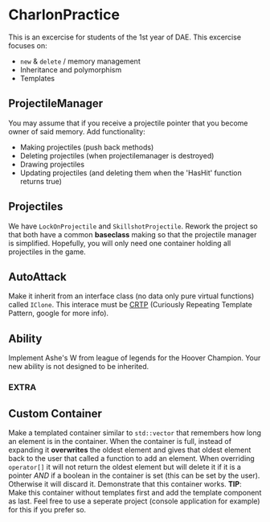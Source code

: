 # CharlonPractice

This is an excercise for students of the 1st year of DAE. This excercise focuses on:
- `new` & `delete` / memory management
- Inheritance and polymorphism
- Templates

## ProjectileManager

You may assume that if you receive a projectile pointer that you become owner of said memory.
Add functionality:
- Making projectiles (push back methods)
- Deleting projectiles (when projectilemanager is destroyed)
- Drawing projectiles
- Updating projectiles (and deleting them when the 'HasHit' function returns true)

## Projectiles

We have `LockOnProjectile` and `SkillshotProjectile`. Rework the project so that both have a common **baseclass** making so that the projectile manager is simplified.
Hopefully, you will only need one container holding all projectiles in the game.

## AutoAttack

Make it inherit from an interface class (no data only pure virtual functions) called `IClone`.
This interace must be [CRTP](https://en.wikipedia.org/wiki/Curiously_recurring_template_pattern) (Curiously Repeating Template Pattern, google for more info).

## Ability

Implement Ashe's W from league of legends for the Hoover Champion. Your new ability is not designed to be inherited.

### EXTRA
## Custom Container

Make a templated container similar to `std::vector` that remembers how long an element is in the container.
When the container is full, instead of expanding it **overwrites** the oldest element and gives that oldest element back to the user that called a function to add an element. 
When overriding `operator[]` it will not return the oldest element but will delete it if it is a pointer *AND* if a boolean in the container is set (this can be set by the user). Otherwise it will discard it.
Demonstrate that this container works.
**TIP**: Make this container without templates first and add the template component as last. Feel free to use a seperate project (console application for example) for this if you prefer so.